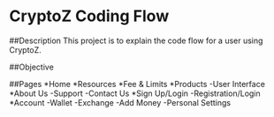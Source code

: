 # CryptoZ Coding Flow

##Description
This project is to explain the code flow for a user using CryptoZ.

##Objective

##Pages
*Home
*Resources
*Fee & Limits
*Products
 -User Interface
*About Us
 -Support
 -Contact Us
*Sign Up/Login
 -Registration/Login
*Account
 -Wallet
 -Exchange
  -Add Money
 -Personal Settings
